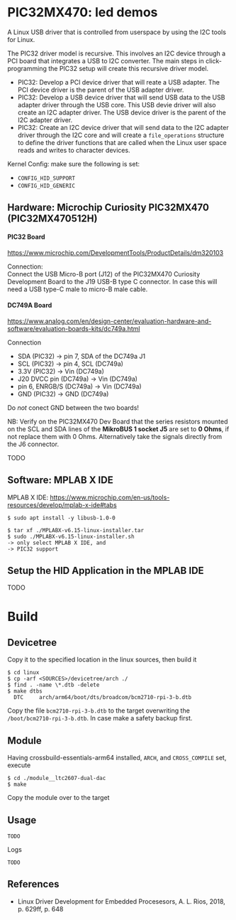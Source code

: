 # PIC32MX470: led demos

A Linux USB driver that is controlled from userspace by using the I2C
tools for Linux.  

The PIC32 driver model is recursive. This involves an I2C device
through a PCI board that integrates a USB to I2C converter. The main
steps in click-programming the PIC32 setup will create this recursive
driver model.  

- PIC32: Develop a PCI device driver that will reate a USB
  adapter. The PCI device driver is the parent of the USB adapter
  driver.
- PIC32: Develop a USB device driver that will send USB data to the
  USB adapter driver through the USB core. This USB devie driver will
  also create an I2C adapter driver. The USB device driver is the
  parent of the I2C adapter driver.
- PIC32: Create an I2C device driver that will send data to the I2C
  adapter driver through the I2C core and will create a
  `file_operations` structure to define the driver functions that are
  called when the Linux user space reads and writes to character
  devices.

Kernel Config: make sure the following is set:  
- `CONFIG_HID_SUPPORT`
- `CONFIG_HID_GENERIC`

## Hardware: Microchip Curiosity PIC32MX470 (PIC32MX470512H)

#### PIC32 Board
https://www.microchip.com/DevelopmentTools/ProductDetails/dm320103

Connection:  
Connect the USB Micro-B port (J12) of the PIC32MX470 Curiosity
Development Board to the J19 USB-B type C connector. In case this will
need a USB type-C male to micro-B male cable.  


#### DC749A Board
https://www.analog.com/en/design-center/evaluation-hardware-and-software/evaluation-boards-kits/dc749a.html

Connection

- SDA (PIC32) -> pin 7, SDA of the DC749a J1
- SCL (PIC32) -> pin 4, SCL (DC749a)
- 3.3V (PIC32) -> Vin (DC749a)
- J20 DVCC pin (DC749a) -> Vin (DC749a)
- pin 6, ENRGB/S (DC749a) -> Vin (DC749a)
- GND (PIC32) -> GND (DC749a)

Do *not* conect GND between the two boards!  

NB: Verify on the PIC32MX470 Dev Board that the series resistors
mounted on the SCL and SDA lines of the **MikroBUS 1 socket J5** are
set to **0 Ohms**, if not replace them with 0 Ohms. Alternatively take
the signals directly from the J6 connector.  

TODO    


## Software: MPLAB X IDE

MPLAB X IDE: https://www.microchip.com/en-us/tools-resources/develop/mplab-x-ide#tabs

```
$ sudo apt install -y libusb-1.0-0

$ tar xf ./MPLABX-v6.15-linux-installer.tar
$ sudo ./MPLABX-v6.15-linux-installer.sh
-> only select MPLAB X IDE, and
-> PIC32 support
```

## Setup the HID Application in the MPLAB IDE

TODO       

# Build

## Devicetree

Copy it to the specified location in the linux sources, then build it  
```
$ cd linux
$ cp -arf <SOURCES>/devicetree/arch ./
$ find . -name \*.dtb -delete
$ make dtbs
  DTC     arch/arm64/boot/dts/broadcom/bcm2710-rpi-3-b.dtb
```
Copy the file `bcm2710-rpi-3-b.dtb` to the target overwriting the `/boot/bcm2710-rpi-3-b.dtb`. In case make a safety backup first.  

## Module

Having crossbuild-essentials-arm64 installed, `ARCH`, and `CROSS_COMPILE` set, execute  
```
$ cd ./module__ltc2607-dual-dac
$ make
```
Copy the module over to the target  

## Usage

```
TODO       
```

Logs   
```
TODO      
```

## References
* Linux Driver Development for Embedded Procesesors, A. L. Rios, 2018, p. 629ff, p. 648  

